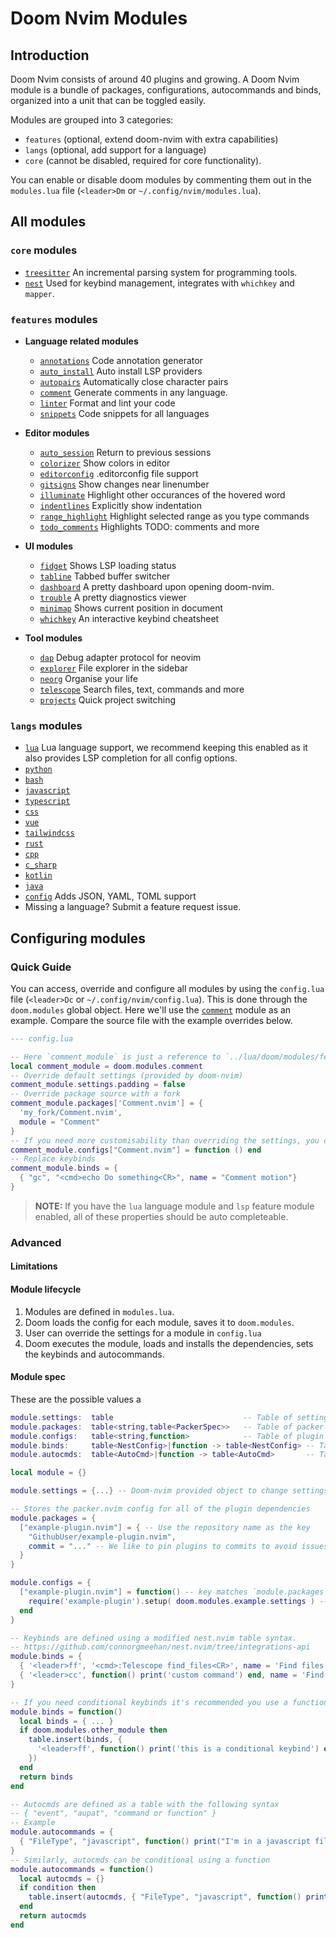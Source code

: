 # Doom Nvim Modules

## Introduction

Doom Nvim consists of around 40 plugins and growing.
A Doom Nvim module is a bundle of packages, configurations, autocommands and
binds, organized into a unit that can be toggled easily.

Modules are grouped into 3 categories:
- `features` (optional, extend doom-nvim with extra capabilities)
- `langs` (optional, add support for a language)
- `core` (cannot be disabled, required for core functionality).

 You can enable or disable doom modules by commenting them out in the `modules.lua` file
(`<leader>Dm` or `~/.config/nvim/modules.lua`).

## All modules

### `core` modules

- [`treesitter`](../lua/doom/modules/core/treesitter) An incremental parsing system for programming tools.
- [`nest`](../lua/doom/modules/core/nest) Used for keybind management, integrates with `whichkey` and `mapper`.

### `features` modules

- **Language related modules**
  - [`annotations`](../lua/doom/modules/features/annotations) Code annotation generator
  - [`auto_install`](../lua/doom/modules/features/auto_install) Auto install LSP providers
  - [`autopairs`](../lua/doom/modules/features/autopairs) Automatically close character pairs
  - [`comment`](../lua/doom/modules/features/comment) Generate comments in any language.
  - [`linter`](../lua/doom/modules/features/linter) Format and lint your code
  - [`snippets`](../lua/doom/modules/features/snippets) Code snippets for all languages

- **Editor modules**
  - [`auto_session`](../lua/doom/modules/features/auto_session) Return to previous sessions
  - [`colorizer`](../lua/doom/modules/features/colorizer) Show colors in editor
  - [`editorconfig`](../lua/doom/modules/features/editorconfig) .editorconfig file support
  - [`gitsigns`](../lua/doom/modules/features/gitsigns) Show changes near linenumber
  - [`illuminate`](../lua/doom/modules/features/illuminate) Highlight other occurances of the hovered word
  - [`indentlines`](../lua/doom/modules/features/indentlines) Explicitly show indentation
  - [`range_highlight`](../lua/doom/modules/features/range_highlight) Highlight selected range as you type commands
  - [`todo_comments`](../lua/doom/modules/features/todo_comments) Highlights TODO: comments and more
- **UI modules**
  - [`fidget`](../lua/doom/modules/features/fidget) Shows LSP loading status
  - [`tabline`](../lua/doom/modules/features/tabline) Tabbed buffer switcher
  - [`dashboard`](../lua/doom/modules/features/dashboard) A pretty dashboard upon opening doom-nvim.
  - [`trouble`](../lua/doom/modules/features/trouble) A pretty diagnostics viewer
  - [`minimap`](../lua/doom/modules/features/minimap) Shows current position in document
  - [`whichkey`](../lua/doom/modules/features/whichkey) An interactive keybind cheatsheet
- **Tool modules**
  - [`dap`](../lua/doom/modules/features/dap) Debug adapter protocol for neovim
  - [`explorer`](../lua/doom/modules/features/explorer) File explorer in the sidebar
  - [`neorg`](../lua/doom/modules/features/neorg) Organise your life
  - [`telescope`](../lua/doom/modules/features/telescope) Search files, text, commands and more
  - [`projects`](../lua/doom/modules/features/projects) Quick project switching

<!--
  TODO: Add remaining modules
-->

### `langs` modules

- [`lua`](../lua/doom/modules/langs/lua) Lua language support, we recommend keeping this enabled as it also provides LSP completion for all config options.
- [`python`](../lua/doom/modules/langs/python)
- [`bash`](../lua/doom/modules/langs/bash)
- [`javascript`](../lua/doom/modules/langs/javascript)
- [`typescript`](../lua/doom/modules/langs/typescript)
- [`css`](../lua/doom/modules/langs/css)
- [`vue`](../lua/doom/modules/langs/vue)
- [`tailwindcss`](../lua/doom/modules/langs/tailwindcss)
- [`rust`](../lua/doom/modules/langs/rust)
- [`cpp`](../lua/doom/modules/langs/cpp)
- [`c_sharp`](../lua/doom/modules/langs/c_sharp)
- [`kotlin`](../lua/doom/modules/langs/kotlin)
- [`java`](../lua/doom/modules/langs/java)
- [`config`](../lua/doom/modules/langs/config) Adds JSON, YAML, TOML support
- Missing a language? Submit a feature request issue.

## Configuring modules

### Quick Guide

You can access, override and configure all modules by using the `config.lua` file (`<leader>Dc` or `~/.config/nvim/config.lua`).
This is done through the `doom.modules` global object.  Here we'll use the [`comment`](../lua/doom/modules/features/comment) module as an example.
Compare the source file with the example overrides below.
```lua
--- config.lua

-- Here `comment_module` is just a reference to `../lua/doom/modules/features/comment/init.lua`
local comment_module = doom.modules.comment
-- Override default settings (provided by doom-nvim)
comment_module.settings.padding = false
-- Override package source with a fork
comment_module.packages['Comment.nvim'] = {
  'my_fork/Comment.nvim',
  module = "Comment"
}
-- If you need more customisability than overriding the settings, you can override the configure function
comment_module.configs["Comment.nvim"] = function () end
-- Replace keybinds
comment_module.binds = {
  { "gc", "<cmd>echo Do something<CR>", name = "Comment motion"}
}
```

> **NOTE:** If you have the `lua` language module and `lsp` feature module enabled,
all of these properties should be auto completeable.

### Advanced
<!-- TODO: Proof-read and finalise this section -->

#### Limitations

#### Module lifecycle
1. Modules are defined in `modules.lua`.
2. Doom loads the config for each module, saves it to `doom.modules`.
3. User can override the settings for a module in `config.lua`
4. Doom executes the module, loads and installs the dependencies, sets the keybinds and autocommands.

#### Module spec

These are the possible values a

```lua
module.settings:  table                             -- Table of settings that can be tweaked
module.packages:  table<string,table<PackerSpec>>   -- Table of packer specs
module.configs:   table<string,function>            -- Table of plugin config functions relating to the packer specs
module.binds:     table<NestConfig>|function -> table<NestConfig> -- Table of NestConfig or function that returns Table of NestConfig
module.autocmds:  table<AutoCmd>|function -> table<AutoCmd>       -- Table of AutoCmds (see below) or function that returns a table of AutoCmds
```

```lua
local module = {}

module.settings = {...} -- Doom-nvim provided object to change settings

-- Stores the packer.nvim config for all of the plugin dependencies
module.packages = {
  ["example-plugin.nvim"] = { -- Use the repository name as the key
    "GithubUser/example-plugin.nvim",
    commit = "..." -- We like to pin plugins to commits to avoid issues upgrading.
  }
}

module.configs = {
  ["example-plugin.nvim"] = function() -- key matches `module.packages` entry
    require('example-plugin').setup( doom.modules.example.settings ) -- Consumes `module.settings` and uses it to config the plugin
  end
}

-- Keybinds are defined using a modified nest.nvim table syntax.
-- https://github.com/connorgmeehan/nest.nvim/tree/integrations-api
module.binds = {
  { '<leader>ff', '<cmd>:Telescope find_files<CR>', name = 'Find files'} -- `name = "..."` For `whichkey` and `mapper` integrations
  { '<leader>cc', function() print('custom command') end, name = 'Find files' }, -- Can trigger either a `<cmd>` string or a function
}

-- If you need conditional keybinds it's recommended you use a function that returns a table instead.
module.binds = function()
  local binds = { ... }
  if doom.modules.other_module then
    table.insert(binds, {
      '<leader>ff', function() print('this is a conditional keybind') end, name = 'My conditional keybind'
    })
  end
  return binds
end

-- Autocmds are defined as a table with the following syntax
-- { "event", "aupat", "command or function" }
-- Example
module.autocommands = {
  { "FileType", "javascript", function() print("I'm in a javascript file now") end }
}
-- Similarly, autocmds can be conditional using a function
module.autocommands = function()
  local autocmds = {}
  if condition then
    table.insert(autocmds, { "FileType", "javascript", function() print("I'm in a javascript file now") end })
  end
  return autocmds
end
```
